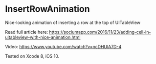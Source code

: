 # InsertRowAnimation
Nice-looking animation of inserting a row at the top of UITableView

Read full article here: https://sociumapp.com/2016/11/23/adding-cell-in-uitableview-with-nice-animation.html

Video: https://www.youtube.com/watch?v=ncDHUlA7D-4

Tested on Xcode 8, iOS 10.

